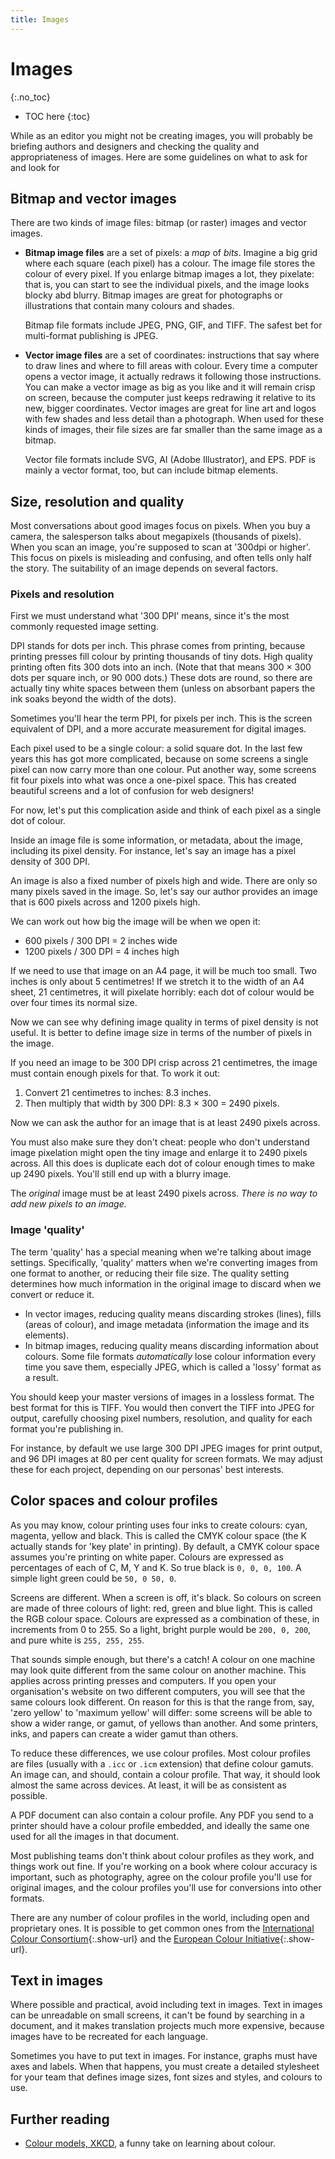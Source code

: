 ```yaml
---
title: Images
---
```


# Images
{:.no_toc}

* TOC here
{:toc}

While as an editor you might not be creating images, you will probably be briefing authors and designers and checking the quality and appropriateness of images. Here are some guidelines on what to ask for and look for

## Bitmap and vector images

There are two kinds of image files: bitmap (or raster) images and vector images.

- **Bitmap image files** are a set of pixels: a *map* of *bits*. Imagine a big grid where each square (each pixel) has a colour. The image file stores the colour of every pixel. If you enlarge bitmap images a lot, they pixelate: that is, you can start to see the individual pixels, and the image looks blocky abd blurry. Bitmap images are great for photographs or illustrations that contain many colours and shades.

    Bitmap file formats include JPEG, PNG, GIF, and TIFF. The safest bet for multi-format publishing is JPEG.

- **Vector image files** are a set of coordinates: instructions that say where to draw lines and where to fill areas with colour. Every time a computer opens a vector image, it actually redraws it following those instructions. You can make a vector image as big as you like and it will remain crisp on screen, because the computer just keeps redrawing it relative to its new, bigger coordinates. Vector images are great for line art and logos with few shades and less detail than a photograph. When used for these kinds of images, their file sizes are far smaller than the same image as a bitmap.

    Vector file formats include SVG, AI (Adobe Illustrator), and EPS. PDF is mainly a vector format, too, but can include bitmap elements.

## Size, resolution and quality

Most conversations about good images focus on pixels. When you buy a camera, the salesperson talks about megapixels (thousands of pixels). When you scan an image, you're supposed to scan at '300dpi or higher'. This focus on pixels is misleading and confusing, and often tells only half the story. The suitability of an image depends on several factors.

### Pixels and resolution

First we must understand what '300 DPI' means, since it's the most commonly requested image setting.

DPI stands for dots per inch. This phrase comes from printing, because printing presses fill colour by printing thousands of tiny dots. High quality printing often fits 300 dots into an inch. (Note that that means 300 × 300 dots per square inch, or 90&nbsp;000 dots.) These dots are round, so there are actually tiny white spaces between them (unless on absorbant papers the ink soaks beyond the width of the dots).

Sometimes you'll hear the term PPI, for pixels per inch. This is the screen equivalent of DPI, and a more accurate measurement for digital images.

Each pixel used to be a single colour: a solid square dot. In the last few years this has got more complicated, because on some screens a single pixel can now carry more than one colour. Put another way, some screens fit four pixels into what was once a one-pixel space. This has created beautiful screens and a lot of confusion for web designers!

For now, let's put this complication aside and think of each pixel as a single dot of colour.

Inside an image file is some information, or metadata, about the image, including its pixel density. For instance, let's say an image has a pixel density of 300 DPI.

An image is also a fixed number of pixels high and wide. There are only so many pixels saved in the image. So, let's say our author provides an image that is 600 pixels across and 1200 pixels high.

We can work out how big the image will be when we open it:

- 600 pixels / 300 DPI = 2 inches wide
- 1200 pixels / 300 DPI = 4 inches high

If we need to use that image on an A4 page, it will be much too small. Two inches is only about 5 centimetres! If we stretch it to the width of an A4 sheet, 21 centimetres, it will pixelate horribly: each dot of colour would be over four times its normal size.

Now we can see why defining image quality in terms of pixel density is not useful. It is better to define image size in terms of the number of pixels in the image.

If you need an image to be 300 DPI crisp across 21 centimetres, the image must contain enough pixels for that. To work it out:

1. Convert 21 centimetres to inches: 8.3 inches.
2. Then multiply that width by 300 DPI: 8.3 × 300 = 2490 pixels.

Now we can ask the author for an image that is at least 2490 pixels across.

You must also make sure they don't cheat: people who don't understand image pixelation might open the tiny image and enlarge it to 2490 pixels across. All this does is duplicate each dot of colour enough times to make up 2490 pixels. You'll still end up with a blurry image.

The *original* image must be at least 2490 pixels across. *There is no way to add new pixels to an image.*

### Image 'quality'

The term 'quality' has a special meaning when we're talking about image settings. Specifically, 'quality' matters when we're converting images from one format to another, or reducing their file size. The quality setting determines how much information in the original image to discard when we convert or reduce it.

- In vector images, reducing quality means discarding strokes (lines), fills (areas of colour), and image metadata (information the image and its elements).
- In bitmap images, reducing quality means discarding information about colours. Some file formats *automatically* lose colour information every time you save them, especially JPEG, which is called a 'lossy' format as a result.

You should keep your master versions of images in a lossless format. The best format for this is TIFF. You would then convert the TIFF into JPEG for output, carefully choosing pixel numbers, resolution, and quality for each format you're publishing in.

For instance, by default we use large 300 DPI JPEG images for print output, and 96 DPI images at 80 per cent quality for screen formats. We may adjust these for each project, depending on our personas' best interests.

## Color spaces and colour profiles

As you may know, colour printing uses four inks to create colours: cyan, magenta, yellow and black. This is called the CMYK colour space (the K actually stands for 'key plate' in printing). By default, a CMYK colour space assumes you're printing on white paper. Colours are expressed as percentages of each of C, M, Y and K. So true black is `0, 0, 0, 100`. A simple light green could be `50, 0 50, 0`.

Screens are different. When a screen is off, it's black. So colours on screen are made of three colours of light: red, green and blue light. This is called the RGB colour space. Colours are expressed as a combination of these, in increments from 0 to 255. So a light, bright purple would be `200, 0, 200`, and pure white is `255, 255, 255`.

That sounds simple enough, but there's a catch! A colour on one machine may look quite different from the same colour on another machine. This applies across printing presses and computers. If you open your organisation's website on two different computers, you will see that the same colours look different. On reason for this is that the range from, say, 'zero yellow' to 'maximum yellow' will differ: some screens will be able to show a wider range, or gamut, of yellows than another. And some printers, inks, and papers can create a wider gamut than others.

To reduce these differences, we use colour profiles. Most colour profiles are files (usually with a `.icc` or `.icm` extension) that define colour gamuts. An image can, and should, contain a colour profile. That way, it should look almost the same across devices. At least, it will be as consistent as possible.

A PDF document can also contain a colour profile. Any PDF you send to a printer should have a colour profile embedded, and ideally the same one used for all the images in that document.

Most publishing teams don't think about colour profiles as they work, and things work out fine. If you're working on a book where colour accuracy is important, such as photography, agree on the colour profile you'll use for original images, and the colour profiles you'll use for conversions into other formats.

There are any number of colour profiles in the world, including open and proprietary ones. It is possible to get common ones from the [International Colour Consortium](http://www.color.org){:.show-url} and the [European Colour Initiative](http://eci.org){:.show-url}.

## Text in images

Where possible and practical, avoid including text in images. Text in images can be unreadable on small screens, it can't be found by searching in a document, and it makes translation projects much more expensive, because images have to be recreated for each language.

Sometimes you have to put text in images. For instance, graphs must have axes and labels. When that happens, you must create a detailed stylesheet for your team that defines image sizes, font sizes and styles, and colours to use.

## Further reading

- [Colour models, XKCD](https://xkcd.com/1882/), a funny take on learning about colour.
